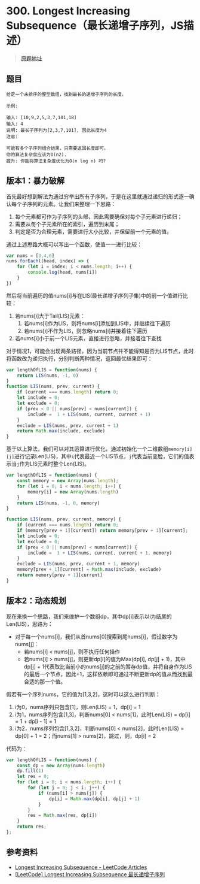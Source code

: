 # 300. Longest Increasing Subsequence（最长递增子序列，JS描述）
> [原题地址](https://leetcode.com/problems/longest-increasing-subsequence/)

## 题目
```
给定一个未排序的整型数组，找到最长的递增子序列的长度。

示例:

输入: [10,9,2,5,3,7,101,18]
输入: 4 
说明: 最长子序列为[2,3,7,101], 因此长度为4
注意:

可能有多个子序列组合结果，只需要返回长度即可。
你的算法复杂度应该为O(n2).
提升: 你能将算法复杂度优化为O(n log n) 吗?
```

## 版本1：暴力破解
首先最好想到解法为通过穷举出所有子序列，于是在这里就通过递归的形式逐一确认每个子序列的元素。让我们来整理一下思路：
1. 每个元素都可作为子序列的头部，因此需要确保对每个子元素进行递归；
2. 需要从每个子元素所在的索引，遍历到末尾；
3. 判定是否为合理元素，需要进行大小比较，并保留前一个元素的值。

通过上述思路大概可以写出一个函数，使值一一进行比较：
```js
var nums = [3,4,6]
nums.forEach((head, index) => {
    for (let i = index; i < nums.length; i++) {
        console.log(head, nums[i])
    }
})
```

然后将当前遍历的值nums[i]与在LIS(最长递增子序列子集)中的前一个值进行比较：

1. 若nums[i]大于Tail(LIS)元素：
   1. 若nums[i]作为LIS，则将nums[i]添加到LIS中，并继续往下遍历
   2. 若nums[i]不作为LIS，则忽略nums[i]并接着往下遍历
2. 若nums[i]小于前一个LIS元素，直接进行忽略，并接着往下查找

对于情况1，可能会出现两条路径，因为当前节点并不能得知是否为LIS节点，此时将函数改为递归执行，分别判断两种情况，返回最优结果即可：

```js
var lengthOfLIS = function(nums) {
    return LIS(nums, -1, 0)
}
function LIS(nums, prev, current) {
    if (current === nums.length) return 0;
    let include = 0;
    let exclude = 0;
    if (prev < 0 || nums[prev] < nums[current]) {
        include =  1 + LIS(nums, current, current + 1)
    }
    exclude = LIS(nums, prev, current + 1)
    return Math.max(include, exclude)
} 
```

基于以上算法，我们可以对其运算进行优化，通过初始化一个二维数组`memory[i][j]`进行记录Len(LIS)，其中`i`代表最近一个LIS节点，`j`代表当前变脸，它们的值表示当`j`作为LIS元素时整个Len(LIS)。

```js
var lengthOfLIS = function(nums) {
    const memory = new Array(nums.length);
    for (let i = 0; i < nums.length; i++) {
        memory[i] = new Array(nums.length)
    }
    return LIS(nums, -1, 0, memory)
}

function LIS(nums, prev, current, memory) {
    if (current === nums.length) return 0;
    if (memory[prev + 1][current]) return memory[prev + 1][current];
    let include = 0;
    let exclude = 0;
    if (prev < 0 || nums[prev] < nums[current]) {
        include =  1 + LIS(nums, current, current + 1, memory)
    }
    exclude = LIS(nums, prev, current + 1, memory)
    memory[prev + 1][current] = Math.max(include, exclude)
    return memory[prev + 1][current]
}
```



## 版本2：动态规划

现在来换一个思路，我们来维护一个数组dp，其中dp[i]表示以i为结尾的Len(LIS)，思路为：

- 对于每一个nums[i]，我们从首nums[0]搜索到尾nums[i]，假设数字为nums[j]：
  - 若nums[i] < nums[j]，则不执行任何操作
  - 若nums[i] > nums[j]，则更新dp[i]的值为Max(dp[i], dp[j] + 1)，其中dp[j] + 1代表取比当前小的nums[j]的之前的暂存dp值，并将自身作为LIS的最后一个节点，因此+1，这样依赖即可通过不断更新dp的值从而找到最合适的那一个值。

假若有一个序列nums，它的值为[1,3,2]，这时可以这么进行判断：

1. i为0，nums序列只包含[1]，则Len(LIS) = 1，dp[i] = 1
2. i为1，nums序列包含[1,3]，判断nums[0] < nums[1]，此时Len(LIS) = dp[i] =  1 + dp[i - 1] = 1
3. i为2，nums序列包含[1,3,2]，判断nums[0] < nums[2]，此时Len(LIS) = dp[0] + 1 =  2；而nums[1] > nums[2]，跳过，则，dp[i] = 2

代码为：

```js
var lengthOfLIS = function(nums) {
    const dp = new Array(nums.length)
    dp.fill(1)
    let res = 0;
    for (let i = 0; i < nums.length; i++) {
        for (let j = 0; j < i; j++) {
            if (nums[i] > nums[j]) {
                dp[i] = Math.max(dp[i], dp[j] + 1)
            }
        }
        res = Math.max(res, dp[i])
    }
    return res;
};
```

## 参考资料
- [Longest Increasing Subsequence - LeetCode Articles](https://leetcode.com/articles/longest-increasing-subsequence/)
- [[LeetCode] Longest Increasing Subsequence 最长递增子序列
  ](http://www.cnblogs.com/grandyang/p/4938187.html)
